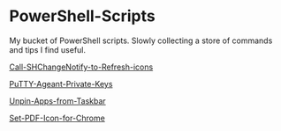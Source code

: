 # PowerShell-Scripts
My bucket of PowerShell scripts. Slowly collecting a store of commands and tips I find useful.

[Call-SHChangeNotify-to-Refresh-icons](Call-SHChangeNotify-to-Refresh-icons)

[PuTTY-Ageant-Private-Keys](PuTTY-Ageant-Private-Keys)

[Unpin-Apps-from-Taskbar](Unpin-Apps-from-Taskbar)

[Set-PDF-Icon-for-Chrome](Set-PDF-Icon-for-Chrome)
